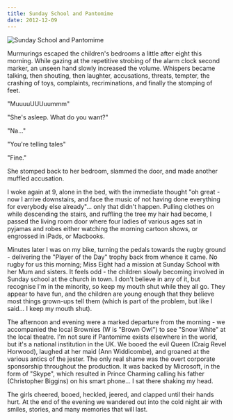 ```yaml
---
title: Sunday School and Pantomime
date: 2012-12-09
---
```


![Sunday School and Pantomime](https://source.unsplash.com/l7dbl-sUg3k/1600x900)

Murmurings escaped the children's bedrooms a little after eight this morning. While gazing at the repetitive strobing of the alarm clock second marker, an unseen hand slowly increased the volume. Whispers became talking, then shouting, then laughter, accusations, threats, tempter, the crashing of toys, complaints, recriminations, and finally the stomping of feet.

"MuuuuUUUuummm"

"She's asleep. What do you want?"

"Na..."

"You're telling tales"

"Fine."

She stomped back to her bedroom, slammed the door, and made another muffled accusation.

I woke again at 9, alone in the bed, with the immediate thought "oh great - now I arrive downstairs, and face the music of not having done everything for everybody else already"... only that didn't happen. Pulling clothes on while descending the stairs, and ruffling the tree my hair had become, I passed the living room door where four ladies of various ages sat in pyjamas and robes either watching the morning cartoon shows, or engrossed in iPads, or Macbooks.

Minutes later I was on my bike, turning the pedals towards the rugby ground - delivering the "Player of the Day" trophy back from whence it came. No rugby for us this morning; Miss Eight had a mission at Sunday School with her Mum and sisters. It feels odd - the children slowly becoming involved in Sunday school at the church in town. I don't believe in any of it, but recognise I'm in the minority, so keep my mouth shut while they all go. They appear to have fun, and the children are young enough that they believe most things grown-ups tell them (which is part of the problem, but like I said... I keep my mouth shut).

The afternoon and evening were a marked departure from the morning - we accompanied the local Brownies (W is "Brown Owl") to see "Snow White" at the local theatre. I'm not sure if Pantomime exists elsewhere in the world, but it's a national institution in the UK. We booed the evil Queen (Craig Revel Horwood), laughed at her maid (Ann Widdicombe), and groaned at the various antics of the jester. The only real shame was the overt corporate sponsorship throughout the production. It was backed by Microsoft, in the form of "Skype", which resulted in Prince Charming calling his father (Christopher Biggins) on his smart phone... I sat there shaking my head.

The girls cheered, booed, heckled, jeered, and clapped until their hands hurt. At the end of the evening we wandered out into the cold night air with smiles, stories, and many memories that will last.